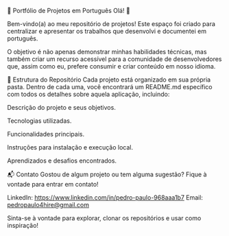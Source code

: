 🚀 Portfólio de Projetos em Português
Olá! 👋

Bem-vindo(a) ao meu repositório de projetos! Este espaço foi criado para centralizar e apresentar os trabalhos que desenvolvi e documentei em português.

O objetivo é não apenas demonstrar minhas habilidades técnicas, mas também criar um recurso acessível para a comunidade de desenvolvedores que, assim como eu, prefere consumir e criar conteúdo em nosso idioma.

📂 Estrutura do Repositório
Cada projeto está organizado em sua própria pasta. Dentro de cada uma, você encontrará um README.md específico com todos os detalhes sobre aquela aplicação, incluindo:

Descrição do projeto e seus objetivos.

Tecnologias utilizadas.

Funcionalidades principais.

Instruções para instalação e execução local.

Aprendizados e desafios encontrados.

📬 Contato
Gostou de algum projeto ou tem alguma sugestão? Fique à vontade para entrar em contato!

LinkedIn: https://www.linkedin.com/in/pedro-paulo-968aaa1b7
Email: pedropaulo4hire@gmail.com

Sinta-se à vontade para explorar, clonar os repositórios e usar como inspiração!
